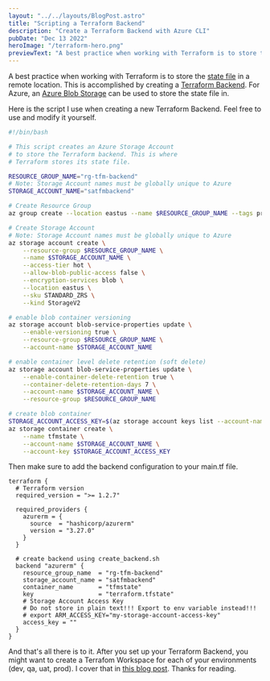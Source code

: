 ```yaml
---
layout: "../../layouts/BlogPost.astro"
title: "Scripting a Terraform Backend"
description: "Create a Terraform Backend with Azure CLI"
pubDate: "Dec 13 2022"
heroImage: "/terraform-hero.png"
previewText: "A best practice when working with Terraform is to store the state file in a remote location. This is accomplished by creating a Terraform backend. For Azure, an Azure Blob Storage can be used to store the state file in."
---
```


A best practice when working with Terraform is to store the [state file](https://developer.hashicorp.com/terraform/language/state) in a remote location. This is accomplished by creating a [Terraform Backend](https://developer.hashicorp.com/terraform/language/settings/backends/configuration). For Azure, an [Azure Blob Storage](https://learn.microsoft.com/en-us/azure/storage/blobs/storage-blobs-introduction) can be used to store the state file in.

Here is the script I use when creating a new Terraform Backend. Feel free to use and modify it yourself.

```bash
#!/bin/bash

# This script creates an Azure Storage Account
# to store the Terraform backend. This is where
# Terraform stores its state file.

RESOURCE_GROUP_NAME="rg-tfm-backend"
# Note: Storage Account names must be globally unique to Azure
STORAGE_ACCOUNT_NAME="satfmbackend"

# Create Resource Group
az group create --location eastus --name $RESOURCE_GROUP_NAME --tags project=iac

# Create Storage Account
# Note: Storage Account names must be globally unique to Azure
az storage account create \
    --resource-group $RESOURCE_GROUP_NAME \
    --name $STORAGE_ACCOUNT_NAME \
    --access-tier hot \
    --allow-blob-public-access false \
    --encryption-services blob \
    --location eastus \
    --sku STANDARD_ZRS \
    --kind StorageV2

# enable blob container versioning
az storage account blob-service-properties update \
    --enable-versioning true \
    --resource-group $RESOURCE_GROUP_NAME \
    --account-name $STORAGE_ACCOUNT_NAME

# enable container level delete retention (soft delete)
az storage account blob-service-properties update \
    --enable-container-delete-retention true \
    --container-delete-retention-days 7 \
    --account-name $STORAGE_ACCOUNT_NAME \
    --resource-group $RESOURCE_GROUP_NAME

# create blob container
STORAGE_ACCOUNT_ACCESS_KEY=$(az storage account keys list --account-name $STORAGE_ACCOUNT_NAME --query "[0].value")
az storage container create \
    --name tfmstate \
    --account-name $STORAGE_ACCOUNT_NAME \
    --account-key $STORAGE_ACCOUNT_ACCESS_KEY
```

Then make sure to add the backend configuration to your main.tf file.

```hcl
terraform {
  # Terraform version
  required_version = ">= 1.2.7"

  required_providers {
    azurerm = {
      source  = "hashicorp/azurerm"
      version = "3.27.0"
    }
  }

  # create backend using create_backend.sh
  backend "azurerm" {
    resource_group_name  = "rg-tfm-backend"
    storage_account_name = "satfmbackend"
    container_name       = "tfmstate"
    key                  = "terraform.tfstate"
    # Storage Account Access Key
    # Do not store in plain text!!! Export to env variable instead!!!
    # export ARM_ACCESS_KEY="my-storage-account-access-key"
    access_key = ""
  }
}
```

And that's all there is to it. After you set up your Terraform Backend, you might want to create a Terrafom Workspace for each of your environments (dev, qa, uat, prod). I cover that in [this blog post](/blog/tf-workspaces). Thanks for reading.
